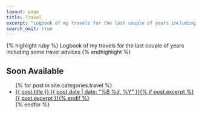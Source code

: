 ```yaml
---
layout: page
title: Travel
excerpt: "Logbook of my travels for the last couple of years including some travel advices"
search_omit: true
---
```


{% highlight ruby %}
Logbook of my travels for the last couple of years including some travel advices
{% endhighlight %}
## Soon Available

<ul class="post-list">
{% for post in site.categories.travel %} 
  <li><article><a href="{{ site.url }}{{ post.url }}">{{ post.title }} <span class="entry-date"><time datetime="{{ post.date | date_to_xmlschema }}">{{ post.date | date: "%B %d, %Y" }}</time></span>{% if post.excerpt %} <span class="excerpt">{{ post.excerpt }}</span>{% endif %}</a></article></li>
{% endfor %}
</ul>
